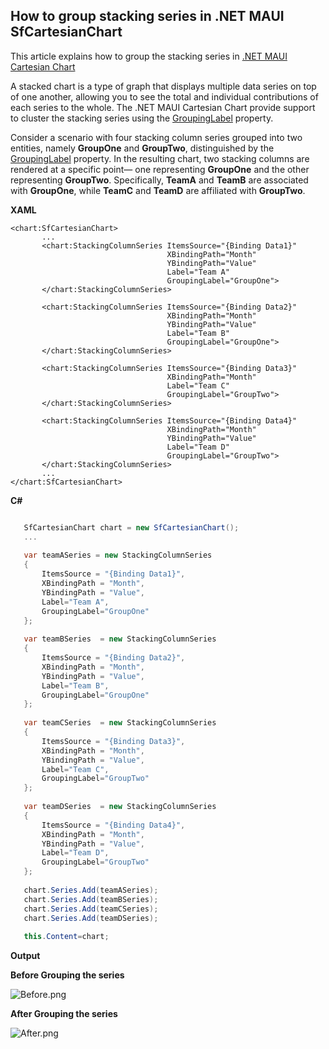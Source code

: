 ## How to group stacking series in .NET MAUI SfCartesianChart

This article explains how to group the stacking series in [.NET MAUI Cartesian Chart](https://www.syncfusion.com/maui-controls/maui-cartesian-charts)

A stacked chart is a type of graph that displays multiple data series on top of one another, allowing you to see the total and individual contributions of each series to the whole. The .NET MAUI Cartesian Chart provide support to cluster the stacking series using the [GroupingLabel](https://help.syncfusion.com/cr/maui/Syncfusion.Maui.Charts.StackingSeriesBase.html#Syncfusion_Maui_Charts_StackingSeriesBase_GroupingLabel) property.

Consider a scenario with four stacking column series grouped into two entities, namely **GroupOne** and **GroupTwo**, distinguished by the  [GroupingLabel](https://help.syncfusion.com/cr/maui/Syncfusion.Maui.Charts.StackingSeriesBase.html#Syncfusion_Maui_Charts_StackingSeriesBase_GroupingLabel) property. In the resulting chart, two stacking columns are rendered at a specific point— one representing **GroupOne** and the other representing **GroupTwo**. Specifically, **TeamA** and **TeamB** are associated with **GroupOne**, while **TeamC** and **TeamD** are affiliated with **GroupTwo**.


**XAML**
 
 ```XAML
 <chart:SfCartesianChart>
        ...
        <chart:StackingColumnSeries ItemsSource="{Binding Data1}"
                                    XBindingPath="Month"
                                    YBindingPath="Value"
                                    Label="Team A"
                                    GroupingLabel="GroupOne">
        </chart:StackingColumnSeries>
        
        <chart:StackingColumnSeries ItemsSource="{Binding Data2}"
                                    XBindingPath="Month"
                                    YBindingPath="Value"
                                    Label="Team B"
                                    GroupingLabel="GroupOne">
        </chart:StackingColumnSeries>
        
        <chart:StackingColumnSeries ItemsSource="{Binding Data3}"
                                    XBindingPath="Month"
                                    Label="Team C"
                                    GroupingLabel="GroupTwo">
        </chart:StackingColumnSeries>

        <chart:StackingColumnSeries ItemsSource="{Binding Data4}"
                                    XBindingPath="Month"
                                    YBindingPath="Value"
                                    Label="Team D"
                                    GroupingLabel="GroupTwo">
        </chart:StackingColumnSeries>
        ...      
 </chart:SfCartesianChart>
 ```



**C#**
 ```C#
 
    SfCartesianChart chart = new SfCartesianChart();
    ...
    
    var teamASeries = new StackingColumnSeries
    {
        ItemsSource = "{Binding Data1}",
        XBindingPath = "Month",
        YBindingPath = "Value",
        Label="Team A",
        GroupingLabel="GroupOne"
    };
    
    var teamBSeries  = new StackingColumnSeries
    {
        ItemsSource = "{Binding Data2}",
        XBindingPath = "Month",
        YBindingPath = "Value",
        Label="Team B",
        GroupingLabel="GroupOne"
    };
    
    var teamCSeries  = new StackingColumnSeries
    {
        ItemsSource = "{Binding Data3}",
        XBindingPath = "Month",
        YBindingPath = "Value",
        Label="Team C",
        GroupingLabel="GroupTwo"
    };
    
    var teamDSeries  = new StackingColumnSeries
    {
        ItemsSource = "{Binding Data4}",
        XBindingPath = "Month",
        YBindingPath = "Value",
        Label="Team D",
        GroupingLabel="GroupTwo"
    };
    
    chart.Series.Add(teamASeries);
    chart.Series.Add(teamBSeries);
    chart.Series.Add(teamCSeries);
    chart.Series.Add(teamDSeries);
    
    this.Content=chart;

 ```


**Output**

**Before Grouping the series**

![Before.png](https://support.syncfusion.com/kb/agent/attachment/article/14906/inline?token=eyJhbGciOiJodHRwOi8vd3d3LnczLm9yZy8yMDAxLzA0L3htbGRzaWctbW9yZSNobWFjLXNoYTI1NiIsInR5cCI6IkpXVCJ9.eyJpZCI6IjE3MjkyIiwib3JnaWQiOiIzIiwiaXNzIjoic3VwcG9ydC5zeW5jZnVzaW9uLmNvbSJ9.ELSzAa4NCiIdr_mS0Bg8T7XVE9y_g-2DbwnQJ0thedE)

**After Grouping the series**

![After.png](https://support.syncfusion.com/kb/agent/attachment/article/14906/inline?token=eyJhbGciOiJodHRwOi8vd3d3LnczLm9yZy8yMDAxLzA0L3htbGRzaWctbW9yZSNobWFjLXNoYTI1NiIsInR5cCI6IkpXVCJ9.eyJpZCI6IjE3Mjg2Iiwib3JnaWQiOiIzIiwiaXNzIjoic3VwcG9ydC5zeW5jZnVzaW9uLmNvbSJ9._IlGUeutt5mOugHIfa8Rke-BiIgwJ6yRrwR0r27ZNs4)
